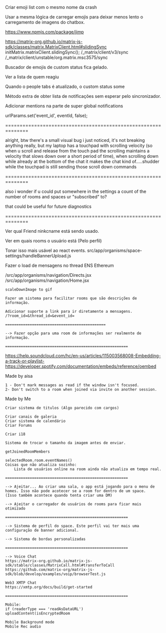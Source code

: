 Criar emoji list com o mesmo nome da crash

Usar a mesma lógica de carregar emojis para deixar menos lento o carregamento de imagens do chatbox.

https://www.npmjs.com/package/jimp

https://matrix-org.github.io/matrix-js-sdk/classes/matrix.MatrixClient.html#slidingSync
initMatrix.matrixClient.slidingSync();
/\_matrix/client/v3/sync
/\_matrix/client/unstable/org.matrix.msc3575/sync

Buscador de emojis de custom status fica gelado.

Ver a lista de quem reagiu

Quando o people tabs é atualizado, o custom status some

Método extra de obter lista de notificações sem esperar pelo sincronizador.

Adicionar mentions na parte de super global notifications

urlParams.set('event_id', eventId, false);

==============================================================

alright, btw there's a small visual bug i just noticed, it's not breaking anything really, but my laptop has a touchpad with scrolling velocity (so when u scroll and release from the touch pad the scrolling maintains a velocity that slows down over a short period of time), when scrolling down while already at the bottom of the chat it makes the chat kind of.....shudder while the touchpad is still sending those scroll down commands

==============================================================

also i wonder if u could put somewhere in the settings a count of the number of rooms and spaces ur "subscribed" to?

that could be useful for future diagnostics

==============================================================

Ver qual Friend ninkcname está sendo usado.

Ver em quais rooms o usuário está (Pelo perfil)

Tonar isso mais usável ao react events.
src/app/organisms/space-settings/handleBannerUpload.js

Fazer o load de mensagens no thread
ENS Ethereum

/src/app/organisms/navigation/Directs.jsx
/src/app/organisms/navigation/Home.jsx

    scaleDownImage to gif

    Fazer um sistema para facilitar rooms que são descrições de informação.

    Adicionar suporte a link para ir diretamente a mensagens.
    /?room_id=&thread_id=&event_id=

    =============================================

    --> Fazer opção para uma room de informações ser realmente de informação.

    =======================================================

https://help.soundcloud.com/hc/en-us/articles/115003568008-Embedding-a-track-or-playlist-
https://developer.spotify.com/documentation/embeds/reference/oembed

Made by aisa

    1 - Don't mark messages as read if the window isn't focused.
    2- Don't switch to a room when joined via invite on another session.

Made by Me

    Criar sistema de titulos (Algo parecido com cargos)

    Criar canais de galeria
    Criar sistema de calendário
    Criar Forums

    Criar i18

    Sistema de trocar o tamanho da imagem antes de enviar.

    getJoinedRoomMembers

    selectedRoom.room.eventNames()
    Coisas que não atualiza sozinho:
        Lista de usuários online na room ainda não atualiza em tempo real.

    =======================================================

    --> Ajeitar... Ao criar uma sala, o app está jogando para o menu de homes. Isso não pode acotecer se a room for dentro de um space.
    (Isso também acontece quando tenta criar uma DM)

    --> Ajeitar o carregador de usuários de rooms para ficar mais otimizado

    =======================================================

    --> Sistema de perfil do space. Este perfil vai ter mais uma configuração de banner adicional.

    --> Sistema de bordas personalizadas

    =======================================================

    --> Voice Chat
    https://matrix-org.github.io/matrix-js-sdk/stable/classes/MatrixCall.html#transferToCall
    https://github.com/matrix-org/matrix-js-sdk/blob/develop/examples/voip/browserTest.js

    Web3 XMTP Chat
    https://xmtp.org/docs/build/get-started

    =======================================================

    Mobile:
    if (readerType === 'readAsDataURL')
    uploadContent(isEncryptedRoom

    Mobile Background mode
    Mobile Rec audio
